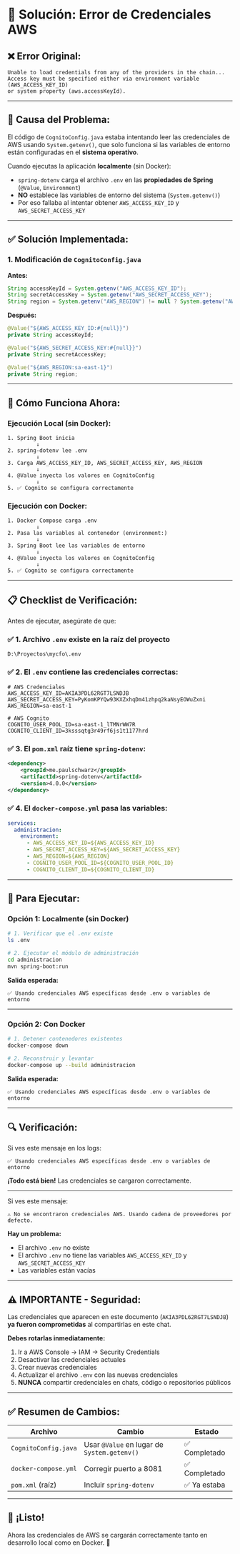 # 🔧 Solución: Error de Credenciales AWS

## ❌ Error Original:

```
Unable to load credentials from any of the providers in the chain...
Access key must be specified either via environment variable (AWS_ACCESS_KEY_ID) 
or system property (aws.accessKeyId).
```

---

## 🎯 Causa del Problema:

El código de `CognitoConfig.java` estaba intentando leer las credenciales de AWS usando `System.getenv()`, que solo funciona si las variables de entorno están configuradas en el **sistema operativo**.

Cuando ejecutas la aplicación **localmente** (sin Docker):
- `spring-dotenv` carga el archivo `.env` en las **propiedades de Spring** (`@Value`, `Environment`)
- **NO** establece las variables de entorno del sistema (`System.getenv()`)
- Por eso fallaba al intentar obtener `AWS_ACCESS_KEY_ID` y `AWS_SECRET_ACCESS_KEY`

---

## ✅ Solución Implementada:

### **1. Modificación de `CognitoConfig.java`**

**Antes:**
```java
String accessKeyId = System.getenv("AWS_ACCESS_KEY_ID");
String secretAccessKey = System.getenv("AWS_SECRET_ACCESS_KEY");
String region = System.getenv("AWS_REGION") != null ? System.getenv("AWS_REGION") : "sa-east-1";
```

**Después:**
```java
@Value("${AWS_ACCESS_KEY_ID:#{null}}")
private String accessKeyId;

@Value("${AWS_SECRET_ACCESS_KEY:#{null}}")
private String secretAccessKey;

@Value("${AWS_REGION:sa-east-1}")
private String region;
```

---

## 🔄 Cómo Funciona Ahora:

### **Ejecución Local (sin Docker):**
```
1. Spring Boot inicia
         ↓
2. spring-dotenv lee .env
         ↓
3. Carga AWS_ACCESS_KEY_ID, AWS_SECRET_ACCESS_KEY, AWS_REGION
         ↓
4. @Value inyecta los valores en CognitoConfig
         ↓
5. ✅ Cognito se configura correctamente
```

### **Ejecución con Docker:**
```
1. Docker Compose carga .env
         ↓
2. Pasa las variables al contenedor (environment:)
         ↓
3. Spring Boot lee las variables de entorno
         ↓
4. @Value inyecta los valores en CognitoConfig
         ↓
5. ✅ Cognito se configura correctamente
```

---

## 📋 Checklist de Verificación:

Antes de ejecutar, asegúrate de que:

### ✅ **1. Archivo `.env` existe en la raíz del proyecto**
```
D:\Proyectos\mycfo\.env
```

### ✅ **2. El `.env` contiene las credenciales correctas:**
```env
# AWS Credenciales
AWS_ACCESS_KEY_ID=AKIA3PDL62RGT7LSNDJB
AWS_SECRET_ACCESS_KEY=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
AWS_REGION=sa-east-1

# AWS Cognito
COGNITO_USER_POOL_ID=sa-east-1_lTMNrWW7R
COGNITO_CLIENT_ID=3ksssqtg3r49rf6js1t1177hrd
```

### ✅ **3. El `pom.xml` raíz tiene `spring-dotenv`:**
```xml
<dependency>
    <groupId>me.paulschwarz</groupId>
    <artifactId>spring-dotenv</artifactId>
    <version>4.0.0</version>
</dependency>
```

### ✅ **4. El `docker-compose.yml` pasa las variables:**
```yaml
services:
  administracion:
    environment:
      - AWS_ACCESS_KEY_ID=${AWS_ACCESS_KEY_ID}
      - AWS_SECRET_ACCESS_KEY=${AWS_SECRET_ACCESS_KEY}
      - AWS_REGION=${AWS_REGION}
      - COGNITO_USER_POOL_ID=${COGNITO_USER_POOL_ID}
      - COGNITO_CLIENT_ID=${COGNITO_CLIENT_ID}
```

---

## 🚀 Para Ejecutar:

### **Opción 1: Localmente (sin Docker)**
```bash
# 1. Verificar que el .env existe
ls .env

# 2. Ejecutar el módulo de administración
cd administracion
mvn spring-boot:run
```

**Salida esperada:**
```
✅ Usando credenciales AWS específicas desde .env o variables de entorno
```

---

### **Opción 2: Con Docker**
```bash
# 1. Detener contenedores existentes
docker-compose down

# 2. Reconstruir y levantar
docker-compose up --build administracion
```

**Salida esperada:**
```
✅ Usando credenciales AWS específicas desde .env o variables de entorno
```

---

## 🔍 Verificación:

Si ves este mensaje en los logs:
```
✅ Usando credenciales AWS específicas desde .env o variables de entorno
```

**¡Todo está bien!** Las credenciales se cargaron correctamente.

---

Si ves este mensaje:
```
⚠️ No se encontraron credenciales AWS. Usando cadena de proveedores por defecto.
```

**Hay un problema:**
- El archivo `.env` no existe
- El archivo `.env` no tiene las variables `AWS_ACCESS_KEY_ID` y `AWS_SECRET_ACCESS_KEY`
- Las variables están vacías

---

## ⚠️ IMPORTANTE - Seguridad:

Las credenciales que aparecen en este documento (`AKIA3PDL62RGT7LSNDJB`) **ya fueron comprometidas** al compartirlas en este chat.

**Debes rotarlas inmediatamente:**

1. Ir a AWS Console → IAM → Security Credentials
2. Desactivar las credenciales actuales
3. Crear nuevas credenciales
4. Actualizar el archivo `.env` con las nuevas credenciales
5. **NUNCA** compartir credenciales en chats, código o repositorios públicos

---

## ✅ Resumen de Cambios:

| Archivo | Cambio | Estado |
|---------|--------|--------|
| `CognitoConfig.java` | Usar `@Value` en lugar de `System.getenv()` | ✅ Completado |
| `docker-compose.yml` | Corregir puerto a 8081 | ✅ Completado |
| `pom.xml` (raíz) | Incluir `spring-dotenv` | ✅ Ya estaba |

---

## 🎉 ¡Listo!

Ahora las credenciales de AWS se cargarán correctamente tanto en desarrollo local como en Docker. 🚀


